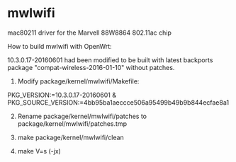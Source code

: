# mwlwifi
mac80211 driver for the Marvell 88W8864 802.11ac chip

How to build mwlwifi with OpenWrt:

10.3.0.17-20160601 had been modified to be built with latest backports package "compat-wireless-2016-01-10" without patches.

1. Modify package/kernel/mwlwifi/Makefile:

PKG_VERSION:=10.3.0.17-20160601
&
PKG_SOURCE_VERSION:=4bb95ba1aeccce506a95499b49b9b844ecfae8a1

2. Rename package/kernel/mwlwifi/patches to package/kernel/mwlwifi/patches.tmp

3. make package/kernel/mwlwifi/clean

4. make V=s (-jx)

